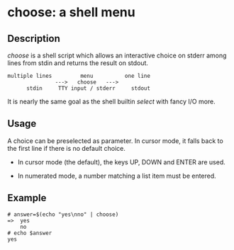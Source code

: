 choose: a shell menu
====================

Description
-----------

_choose_ is a shell script which allows an interactive choice on stderr among lines from stdin and returns the result on stdout.

    multiple lines         menu          one line
                   --->   choose   --->
          stdin     TTY input / stderr     stdout

It is nearly the same goal as the shell builtin _select_ with fancy I/O more.


Usage
-----

A choice can be preselected as parameter. In cursor mode, it falls back to the first line if there is no default choice.

* In cursor mode (the default), the keys UP, DOWN and ENTER are used.

* In numerated mode, a number matching a list item must be entered.


Example
-------

    # answer=$(echo "yes\nno" | choose)
    =>  yes
        no
    # echo $answer
    yes
